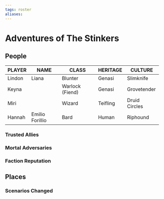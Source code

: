 ```yaml
---
tags: roster
aliases:
---
```

# Adventures of The Stinkers
## People

| PLAYER | NAME            | CLASS           | HERITAGE | CULTURE       |
| ------ | --------------- | --------------- | -------- | ------------- |
| Lindon | Liana           | Blunter         | Genasi   | Slimknife     |
| Keyna  |                 | Warlock (Fiend) | Genasi   | Grovetender   |
| Miri   |                 | Wizard          | Teifling | Druid Circles |
| Hannah | Emilio Forillio | Bard            | Human    | Riphound      |

### Trusted Allies
### Mortal Adversaries
### Faction Reputation
## Places
### Scenarios Changed
